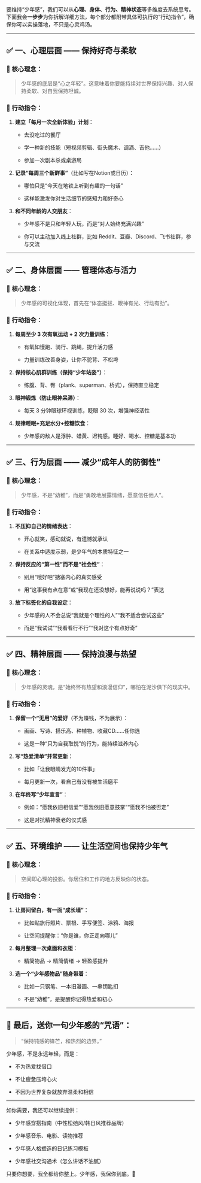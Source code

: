 要维持“少年感”，我们可以从**心理、身体、行为、精神状态**等多维度去系统思考。下面我会**一步步**为你拆解详细方法，每个部分都附带具体可执行的“行动指令”，确保你可以实操落地，不只是心灵鸡汤。

---

## ✅ 一、心理层面 —— 保持好奇与柔软

### 🎯 核心理念：

> 少年感的底层是“心之年轻”。这意味着你要能持续对世界保持兴趣、对人保持柔软、对自我保持坦诚。

### 📌 行动指令：

1. **建立「每月一次全新体验」计划**：
    
    - 去没吃过的餐厅
        
    - 学一种新的技能（短视频剪辑、街头魔术、调酒、吉他……）
        
    - 参加一次剧本杀或桌游局
        
2. **记录“每周三个新鲜事”**（比如写在Notion或日历）：
    
    - 哪怕只是“今天在地铁上听到有趣的一句话”
        
    - 这样能激发你对生活细节的感知力和好奇心
        
3. **和不同年龄的人交朋友**：
    
    - 少年感不是只和年轻人玩，而是“对人始终充满兴趣”
        
    - 你可以主动加入线上社群，比如 Reddit、豆瓣、Discord、飞书社群，参与交流
        

---

## ✅ 二、身体层面 —— 管理体态与活力

### 🎯 核心理念：

> 少年感的可视化体现，首先在“体态挺拔、眼神有光、行动有劲”。

### 📌 行动指令：

1. **每周至少 3 次有氧运动 + 2 次力量训练**：
    
    - 有氧如慢跑、骑行、跳绳，提升活力感
        
    - 力量训练改善身姿，让你不驼背、不松垮
        
2. **保持核心肌群训练（保持“少年站姿”）**：
    
    - 练腹、背、臀（plank、superman、桥式），保持直立稳定
        
3. **眼神锻炼（防止眼神呆滞）**：
    
    - 每天 3 分钟眼球环视训练，眨眼 30 次，增强神经活性
        
4. **规律睡眠+充足水分+控糖饮食**：
    
    - 少年感的敌人是浮肿、蜡黄、迟钝感。睡好、喝水、控糖是基本功
        

---

## ✅ 三、行为层面 —— 减少“成年人的防御性”

### 🎯 核心理念：

> 少年感，不是“幼稚”，而是“勇敢地展露情绪，愿意信任他人”。

### 📌 行动指令：

1. **不压抑自己的情绪表达**：
    
    - 开心就笑，感动就说，有遗憾就承认
        
    - 在关系中适度示弱，是少年气的本质特征之一
        
2. **保持反应的“第一性”而不是“社会性”**：
    
    - 别用“哦好吧”搪塞内心的真实感受
        
    - 用“这事我有点在意”或“我现在还没想好，能再说说吗？”表达
        
3. **放下标签化的自我设定**：
    
    - 少年感的人不会总说“我就是个理性的人”“我不适合尝试这些”
        
    - 而是“我试试”“我看看行不行”“我对这个有点好奇”
        

---

## ✅ 四、精神层面 —— 保持浪漫与热望

### 🎯 核心理念：

> 少年感的灵魂，是“始终怀有热望和浪漫信仰”，哪怕在泥沙俱下的现实中。

### 📌 行动指令：

1. **保留一个“无用”的爱好**（不为赚钱，不为展示）：
    
    - 画画、写诗、搭乐高、种植物、收藏CD……任你选
        
    - 这是一种“只为自我取悦”的行为，能持续滋养内心
        
2. **写“热爱清单”并常更新**：
    
    - 比如「让我眼睛发光的10件事」
        
    - 每月更新一次，看自己有没有被生活磨平
        
3. **在年终写“少年宣言”**：
    
    - 例如：“愿我依旧相信爱”“愿我依旧愿意鼓掌”“愿我不怕被否定”
        
    - 这是对抗精神衰老的仪式感
        

---

## ✅ 五、环境维护 —— 让生活空间也保持少年气

### 🎯 核心理念：

> 空间即心理的投影。你居住和工作的地方反映你的状态。

### 📌 行动指令：

1. **让房间留白，有一面“成长墙”**：
    
    - 比如贴旅行照片、票根、手写便签、涂鸦、海报
        
    - 让空间提醒你：“你是谁，你正走向哪儿”
        
2. **每月整理一次桌面和衣柜**：
    
    - 精简物品 → 精简情绪 → 轻盈感提升
        
3. **选一个“少年感物品”随身带着**：
    
    - 比如一只钢笔、一本旧漫画、一串钥匙扣
        
    - 不是“幼稚”，是提醒你记得热爱和初心
        

---

## 🐶 最后，送你一句少年感的“咒语”：

> “保持钝感的锋芒，和热烈的边界。”

少年感，不是永远年轻，而是：

- 不为热爱找借口
    
- 不让疲惫压垮心火
    
- 不因为世界复杂就放弃温柔和相信
    

---

如你需要，我还可以继续提供：

- 少年感穿搭指南（中性松弛风/韩日风推荐品牌）
    
- 少年感音乐、电影、读物推荐
    
- 少年感人格塑造的日记练习模板
    
- 少年感社交沟通术（怎么讲话不油腻）
    

只要你想要，我全都给你整上。少年感，我保你到底。🌿